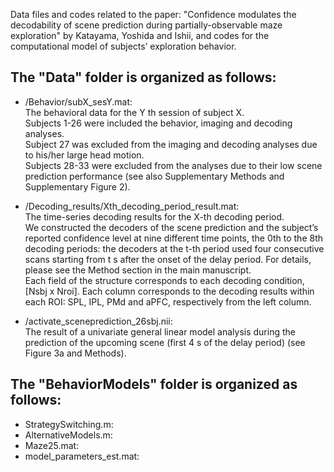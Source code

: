 Data files and codes related to the paper: "Confidence modulates the decodability of scene prediction during partially-observable maze exploration" by Katayama, Yoshida and Ishii, and codes for the computational model of subjects’ exploration behavior.

## The "Data" folder is organized as follows:  
 * /Behavior/subX_sesY.mat:  
  The behavioral data for the Y th session of subject X.  
  Subjects 1-26 were included the behavior, imaging and decoding analyses.  
  Subject 27 was excluded from the imaging and decoding analyses due to his/her large head motion.  
  Subjects 28-33 were excluded from the analyses due to their low scene prediction performance (see also Supplementary Methods and Supplementary Figure 2).
  
 * /Decoding_results/Xth_decoding_period_result.mat:  
  The time-series decoding results for the X-th decoding period.  
  We constructed the decoders of the scene prediction and the subject’s reported confidence level at nine different time points, the 0th to the 8th decoding periods: the decoders at the t-th period used four consecutive scans starting from t s after the onset of the delay period. For details, please see the Method section in the main manuscript.  
  Each field of the structure corresponds to each decoding condition, [Nsbj x Nroi]. Each column corresponds to the decoding results within each ROI: SPL, IPL, PMd and aPFC, respectively from the left column.
  
 * /activate_sceneprediction_26sbj.nii:  
 The result of a univariate general linear model analysis during the prediction of the upcoming scene (first 4 s of the delay period) (see Figure 3a and Methods).  
  
## The "BehaviorModels" folder is organized as follows:  
* StrategySwitching.m:  
* AlternativeModels.m:  
* Maze25.mat:  
* model_parameters_est.mat:  
